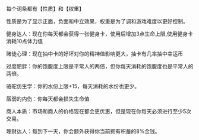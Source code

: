 每个词条都有【性质】和【权重】

性质是为了显示正面，负面和中立效果，权重是为了调和游戏难度以更好控制。

健身达人：现在你每天都会获得一张健身卡，使用后增加3点生命上限,使用健身卡消耗10点体力值

赌徒心理：现在抽中卡的好坏对你的精神值影响更大，抽卡有几率抽中幸运币

过度肥胖：你的饱腹度上限是平常人的两倍，但你每天消耗的饱腹度也是平常人的两倍。

骆驼仿生学：你的水份上限+15，每天消耗的水份也更少。

孱弱的内伤：你每天都会损失生命值

商人本质：市场和商人的价格现在都会更优惠，但是现在你每天必须进行至少5次交易。

理财达人：每到下一天，你会额外获得你当前拥有积蓄的8%金钱。
